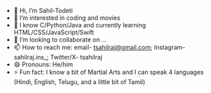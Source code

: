 - 👋 Hi, I’m Sahil-Todeti
- 👀 I’m interested in coding and movies
- 🌱 I know C/Python/Java and currently learning HTML/CSS/JavaScript/Swift
- 💞️ I’m looking to collaborate on ...
- 📫 How to reach me: email- tsahilraj@gmail.com; Instagram- sahilraj.ins_; Twitter/X- tsahilraj
- 😄 Pronouns: He/him
- ⚡ Fun fact: I know a bit of Martial Arts and I can speak 4 languages (Hindi, English, Telugu, and a little bit of Tamil)

<!---
Sahil-Todeti/Sahil-Todeti is a ✨ special ✨ repository because its `README.md` (this file) appears on your GitHub profile.
You can click the Preview link to take a look at your changes.
--->
